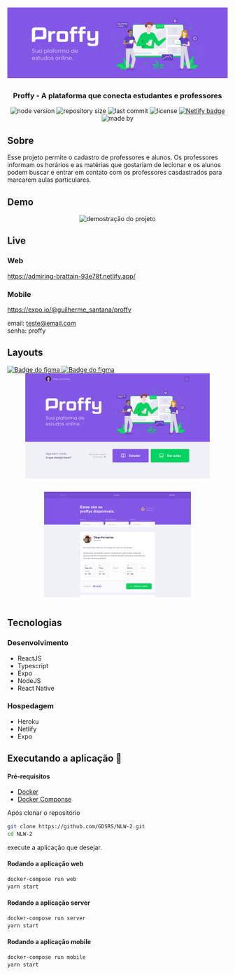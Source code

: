 <h1 align="center">
  <img alt="NextLevelWeek#2" src="./assets/app-logo.png">
</h1>

<h3 align="center">Proffy - A plataforma que conecta estudantes e professores</h3>

<p align="center">
  <img alt="node version" src="https://img.shields.io/static/v1?label=node&message=12.18.3&color=79dd2c&style=for-the-badge"/>
  
  <img alt="repository size" src="https://img.shields.io/github/repo-size/GDSRS/NLW-2?color=79dd2c&style=for-the-badge"/>

  <img alt="last commit" src="https://img.shields.io/github/last-commit/GDSRS/NLW-2?color=79dd2c&style=for-the-badge"/>

  <img alt="license" src="https://img.shields.io/static/v1?label=license&message=MIT&color=79dd2c&style=for-the-badge"/>

  <a href='https://app.netlify.com/sites/admiring-brattain-93e78f/deploys'>
  <img alt="Netlify badge" src="https://api.netlify.com/api/v1/badges/38fddfb8-7928-477e-8e1a-988f1b7dcc94/deploy-status"/></a>

  <br/>

  <img alt="made by" src="https://img.shields.io/static/v1?label=made%20by&message=Guilherme%20Sant'Ana&color=8257e5&style=for-the-badge"/>
</p>

## Sobre
Esse projeto permite o cadastro de professores e alunos. Os professores  informam os horários e as matérias que gostariam de lecionar e os alunos podem buscar e entrar em contato com os professores casdastrados para marcarem aulas particulares.

## Demo
<div align='center'>
  <img
    src='./assets/proffy01.gif' alt='demostração do projeto'
  />
</div>

## Live
### Web
  https://admiring-brattain-93e78f.netlify.app/
### Mobile
  https://expo.io/@guilherme_santana/proffy

email: teste@email.com  
senha: proffy

## Layouts 

<a href='https://www.figma.com/file/Q7gzokRc3MQ1k1y39SFQPb/Proffy-Web-2.0-Copy?node-id=160%3A2761'>
  <img alt="Badge do figma" src="https://img.shields.io/static/v1?label=Figma&message=Acessar%20Layout%20Web&color=79dd2c&style=for-the-badge&logo=Figma"/>
</a>  

<a href='https://www.figma.com/file/02ALZ4cKhnbrO1uYbmKNts/Proffy-Mobile-2.0-Copy?node-id=188%3A581'>
  <img alt="Badge do figma" src="https://img.shields.io/static/v1?label=Figma&message=Acessar%20Layout%20Mobile&color=79dd2c&style=for-the-badge&logo=Figma"/>
</a>  




<div style="display: flex;flex-direction:column;justify-content: space-between;align-items: center;">
  <img 
    src='./assets/Home.png'
    alt='home page'
    style='width: auto; height: 15rem; margin-bottom: 1rem'
  />

  <img 
    src='./assets/Listagem.png'
    alt='home page'
    style='width: auto; height: 15rem;'
  />

</div>

## Tecnologias  

### Desenvolvimento
<ul>
  <li>ReactJS</li>
  <li>Typescript</li>
  <li>Expo</li>
  <li>NodeJS</li>
  <li>React Native</li>
</ul>

### Hospedagem
<ul>
  <li>Heroku</li>
  <li>Netlify</li>
  <li>Expo</li>
</ul>

## Executando a aplicação :rocket:

#### Pré-requisitos
<ul>
  <li><a href="https://docs.docker.com/engine/install/">Docker</a></li>
  <li><a href="https://docs.docker.com/compose/install/">Docker Componse</a></li>
</ul>

Após clonar o repositório 
```bash
git clone https://github.com/GDSRS/NLW-2.git
cd NLW-2
```
execute a aplicação que desejar.

#### Rodando a aplicação web
```bash
docker-compose run web
yarn start
```

#### Rodando a aplicação server
```bash
docker-compose run server
yarn start
```

#### Rodando a aplicação mobile
```bash
docker-compose run mobile
yarn start
```